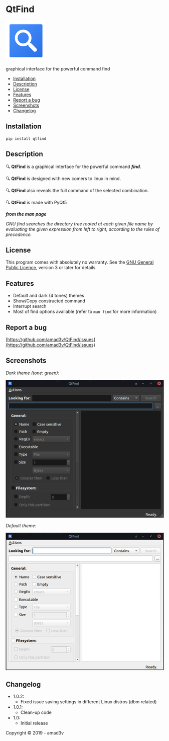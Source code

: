 

# QtFind
![QtFind Logo](https://github.com/amad3v/QtFind/raw/master/qtfind/Icon.png)

graphical interface for the powerful command find

- [Installation](#installation)
- [Description](#description)
- [License](#license)
- [Features](#features)
- [Report a bug](#report-a-bug)
- [Screenshots](#screenshots)
- [Changelog](#changelog)

## **Installation**

    pip install qtfind

## **Description**

:mag: **QtFind** is a graphical interface for the powerful command ***find***.

:mag: **QtFind** is designed with new comers to linux in mind.

:mag: **QtFind** also reveals the full command of the selected combination.

:mag: **QtFind** is made with PyQt5

***from the man page***

*GNU find searches the directory tree rooted at each given file name by evaluating the given expression from left to right, according to the rules of precedence.*

## **License**
This program comes with absolutely no warranty.
See the [GNU General Public Licence](https://www.gnu.org/licenses/gpl-3.0.html), version 3 or later for details.

## **Features**
 - Default and dark (4 tones) themes
 - Show/Copy constructed command
 - Interrupt search
 - Most of find options available (refer to `man find` for more information)

## **Report a bug**
[https://github.com/amad3v/QtFind/issues](https://github.com/amad3v/QtFind/issues)

## **Screenshots**

*Dark theme (tone: green):*

![dark theme](https://github.com/amad3v/QtFind/raw/master/docs/dark.png)

*Default theme:*

![default theme](https://github.com/amad3v/QtFind/raw/master/docs/light.png)
## **Changelog**
- 1.0.2:
	- Fixed issue saving settings in different Linux distros (dbm related)
- 1.0.1:
	- Clean-up code
- 1.0:
	- Initial release


Copyright :copyright: 2019 - amad3v
